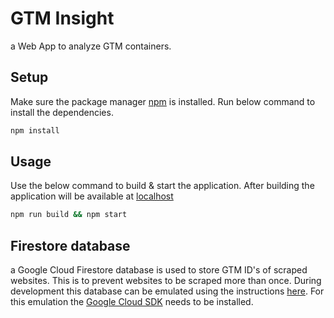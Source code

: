 # GTM Insight

a Web App to analyze GTM containers.

## Setup

Make sure the package manager [npm](https://www.npmjs.com/get-npm) is installed.
Run below command to install the dependencies.

```bash
npm install
```

## Usage

Use the below command to build & start the application. After building the application will
be available at [localhost](http://localhost:3000)

```bash
npm run build && npm start
```

## Firestore database

a Google Cloud Firestore database is used to store GTM ID's of scraped websites. This is to prevent websites to be scraped more than once. During development this database can be emulated using the instructions [here](https://cloud.google.com/sdk/gcloud/reference/beta/emulators/firestore). For this emulation the [Google Cloud SDK](https://cloud.google.com/sdk) needs to be installed.
